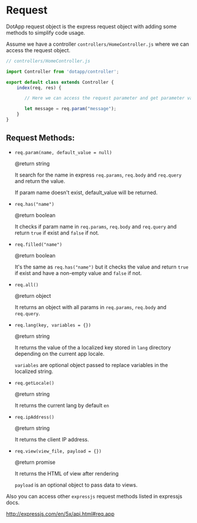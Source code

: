 # Request

DotApp request object is the express request object with adding some methods to simplify code usage.

Assume we have a controller `controllers/HomeController.js` where we can access the request object.

``` javascript
// controllers/HomeController.js

import Controller from 'dotapp/controller';

export default class extends Controller {
    index(req, res) {

       // Here we can access the request parameter and get parameter value from url

       let message = req.param("message");
    }
}
```

## Request Methods:

- `req.param(name, default_value = null)`

    @return string

    It search for the name in express `req.params`, `req.body` and `req.query` and return the value.

    If param name doesn't exist, default_value will be returned.

- `req.has("name")`

    @return boolean

    It checks if param name in `req.params`, `req.body` and `req.query` and return `true` if exist and `false` if not.

- `req.filled("name")`

    @return boolean

    It's the same as `req.has("name")` but it checks the value and return `true` if exist and have a non-empty value and `false` if not.

- `req.all()`

    @return object

    It returns an object with all params in `req.params`, `req.body` and `req.query`.


- `req.lang(key, variables = {})`

    @return string

    It returns the value of the a localized key stored in `lang` directory depending on the current app locale.

    `variables` are optional object passed to replace variables in the localized string.

- `req.getLocale()`

    @return string

    It returns the current lang by default `en`

- `req.ipAddress()`

    @return string

    It returns the client IP address.


- `req.view(view_file, payload = {})`

    @return promise

    It returns the HTML of view after rendering

    `payload` is an optional object to pass data to views.


Also you can access other `expressjs` request methods listed in expressjs docs.

http://expressjs.com/en/5x/api.html#req.app
